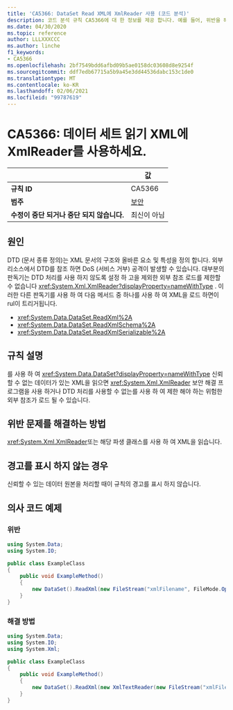 ```yaml
---
title: 'CA5366: DataSet Read XML에 XmlReader 사용 (코드 분석)'
description: 코드 분석 규칙 CA5366에 대 한 정보를 제공 합니다. 예를 들어, 위반을 해결 하는 방법, 위반 하는 경우를 포함 합니다.
ms.date: 04/30/2020
ms.topic: reference
author: LLLXXXCCC
ms.author: linche
f1_keywords:
- CA5366
ms.openlocfilehash: 2bf7549bdd6afbd09b5ae0158dc03608d8e9254f
ms.sourcegitcommit: ddf7edb67715a5b9a45e3dd44536dabc153c1de0
ms.translationtype: MT
ms.contentlocale: ko-KR
ms.lasthandoff: 02/06/2021
ms.locfileid: "99787619"
---
```

# <a name="ca5366-use-xmlreader-for-dataset-read-xml"></a>CA5366: 데이터 세트 읽기 XML에 XmlReader를 사용하세요.

| | 값 |
|-|-|
| **규칙 ID** |CA5366|
| **범주** |[보안](security-warnings.md)|
| **수정이 중단 되거나 중단 되지 않습니다.** |최신이 아님|

## <a name="cause"></a>원인

DTD (문서 종류 정의)는 XML 문서의 구조와 올바른 요소 및 특성을 정의 합니다. 외부 리소스에서 DTD를 참조 하면 DoS (서비스 거부) 공격이 발생할 수 있습니다. 대부분의 판독기는 DTD 처리를 사용 하지 않도록 설정 하 고을 제외한 외부 참조 로드를 제한할 수 없습니다 <xref:System.Xml.XmlReader?displayProperty=nameWithType> . 이러한 다른 판독기를 사용 하 여 다음 메서드 중 하나를 사용 하 여 XML을 로드 하면이 rul이 트리거됩니다.

- <xref:System.Data.DataSet.ReadXml%2A>
- <xref:System.Data.DataSet.ReadXmlSchema%2A>
- <xref:System.Data.DataSet.ReadXmlSerializable%2A>

## <a name="rule-description"></a>규칙 설명

를 사용 하 여 <xref:System.Data.DataSet?displayProperty=nameWithType> 신뢰할 수 없는 데이터가 있는 XML을 읽으면 <xref:System.Xml.XmlReader> 보안 해결 프로그램을 사용 하거나 DTD 처리를 사용할 수 없는를 사용 하 여 제한 해야 하는 위험한 외부 참조가 로드 될 수 있습니다.

## <a name="how-to-fix-violations"></a>위반 문제를 해결하는 방법

<xref:System.Xml.XmlReader>또는 해당 파생 클래스를 사용 하 여 XML을 읽습니다.

## <a name="when-to-suppress-warnings"></a>경고를 표시 하지 않는 경우

신뢰할 수 있는 데이터 원본을 처리할 때이 규칙의 경고를 표시 하지 않습니다.

## <a name="pseudo-code-examples"></a>의사 코드 예제

### <a name="violation"></a>위반

```csharp
using System.Data;
using System.IO;

public class ExampleClass
{
    public void ExampleMethod()
    {
        new DataSet().ReadXml(new FileStream("xmlFilename", FileMode.Open));
    }
}
```

### <a name="solution"></a>해결 방법

```csharp
using System.Data;
using System.IO;
using System.Xml;

public class ExampleClass
{
    public void ExampleMethod()
    {
        new DataSet().ReadXml(new XmlTextReader(new FileStream("xmlFilename", FileMode.Open)));
    }
}
```
